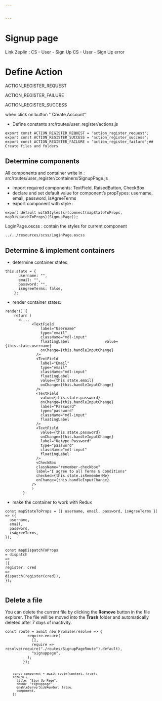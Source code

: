 ```yaml
---


---
```


<h1 id="signup-page">Signup page</h1>
<p>Link Zeplin :
CS - User - Sign Up
CS - User - Sign Up error</p>
<h1 id="define-action">Define Action</h1>
<p>ACTION_REGISTER_REQUEST</p>
<p>ACTION_REGISTER_FAILURE</p>
<p>ACTION_REGISTER_SUCCESS</p>
<p>when click on button " Create Account"</p>
<ul>
<li>Define constants
src/routes/user_register/actions.js</li>
</ul>
<pre class=" language-js"><code class="prism  language-js"><span class="token keyword">export</span> <span class="token keyword">const</span> ACTION_REGISTER_REQUEST <span class="token operator">=</span> <span class="token string">"action_register_request"</span><span class="token punctuation">;</span>
<span class="token keyword">export</span> <span class="token keyword">const</span> ACTION_REGISTER_SUCCESS <span class="token operator">=</span> <span class="token string">"action_register_success"</span><span class="token punctuation">;</span>
<span class="token keyword">export</span> <span class="token keyword">const</span> ACTION_REGISTER_FAILURE <span class="token operator">=</span> <span class="token string">"action_register_failure"</span><span class="token punctuation">;</span>## Create files and folders
</code></pre>
<h2 id="determine-components">Determine components</h2>
<p>All components and container write in :
src/routes/user_register/containers/SignupPage.js</p>
<ul>
<li>import required components: TextField, RaisedButton, CheckBox</li>
<li>declare and set default value for component’s propTypes: username, email, password, isAgreeTerms</li>
<li>export component with style :</li>
</ul>
<pre class=" language-js"><code class="prism  language-js"><span class="token keyword">export</span> <span class="token keyword">default</span> <span class="token function">withStyles</span><span class="token punctuation">(</span>s<span class="token punctuation">)</span><span class="token punctuation">(</span><span class="token function">connect</span><span class="token punctuation">(</span>mapStateToProps<span class="token punctuation">,</span> mapDispatchToProps<span class="token punctuation">)</span><span class="token punctuation">(</span>SignupPage<span class="token punctuation">)</span><span class="token punctuation">)</span><span class="token punctuation">;</span>
</code></pre>
<p>LoginPage.oscss : contain the styles for current component</p>
<pre class=" language-js"><code class="prism  language-js"><span class="token punctuation">.</span><span class="token punctuation">.</span><span class="token operator">/</span><span class="token punctuation">.</span><span class="token punctuation">.</span><span class="token operator">/</span>resources<span class="token operator">/</span>scss<span class="token operator">/</span>LoginPage<span class="token punctuation">.</span>oscss
</code></pre>
<h2 id="determine--implement-containers">Determine &amp; implement containers</h2>
<ul>
<li>determine container states:</li>
</ul>
<pre class=" language-js"><code class="prism  language-js"><span class="token keyword">this</span><span class="token punctuation">.</span>state <span class="token operator">=</span> <span class="token punctuation">{</span>
      username<span class="token punctuation">:</span> <span class="token string">""</span><span class="token punctuation">,</span>
      email<span class="token punctuation">:</span> <span class="token string">""</span><span class="token punctuation">,</span>
      password<span class="token punctuation">:</span> <span class="token string">""</span><span class="token punctuation">,</span>
      isAgreeTerms<span class="token punctuation">:</span> <span class="token boolean">false</span><span class="token punctuation">,</span>
    <span class="token punctuation">}</span><span class="token punctuation">;</span>
</code></pre>
<ul>
<li>render container states:</li>
</ul>
<pre class=" language-js"><code class="prism  language-js"><span class="token function">render</span><span class="token punctuation">(</span><span class="token punctuation">)</span> <span class="token punctuation">{</span>
    <span class="token keyword">return</span> <span class="token punctuation">(</span>
      <span class="token operator">&lt;</span><span class="token operator">...</span><span class="token punctuation">.</span>
			<span class="token operator">&lt;</span>TextField
                label<span class="token operator">=</span><span class="token string">"Username"</span>
                type<span class="token operator">=</span><span class="token string">"email"</span>
                className<span class="token operator">=</span><span class="token string">"mdl-input"</span>
                floatingLabel                value<span class="token operator">=</span><span class="token punctuation">{</span><span class="token keyword">this</span><span class="token punctuation">.</span>state<span class="token punctuation">.</span>username<span class="token punctuation">}</span>
                onChange<span class="token operator">=</span><span class="token punctuation">{</span><span class="token keyword">this</span><span class="token punctuation">.</span>handleInputChange<span class="token punctuation">}</span>
              <span class="token operator">/</span><span class="token operator">&gt;</span>
              <span class="token operator">&lt;</span>TextField
                label<span class="token operator">=</span><span class="token string">"Email"</span>
                type<span class="token operator">=</span><span class="token string">"email"</span>
                className<span class="token operator">=</span><span class="token string">"mdl-input"</span>
                floatingLabel
                value<span class="token operator">=</span><span class="token punctuation">{</span><span class="token keyword">this</span><span class="token punctuation">.</span>state<span class="token punctuation">.</span>email<span class="token punctuation">}</span>
                onChange<span class="token operator">=</span><span class="token punctuation">{</span><span class="token keyword">this</span><span class="token punctuation">.</span>handleInputChange<span class="token punctuation">}</span>
              <span class="token operator">/</span><span class="token operator">&gt;</span>
              <span class="token operator">&lt;</span>TextField
                value<span class="token operator">=</span><span class="token punctuation">{</span><span class="token keyword">this</span><span class="token punctuation">.</span>state<span class="token punctuation">.</span>password<span class="token punctuation">}</span>
                onChange<span class="token operator">=</span><span class="token punctuation">{</span><span class="token keyword">this</span><span class="token punctuation">.</span>handleInputChange<span class="token punctuation">}</span>
                label<span class="token operator">=</span><span class="token string">"Password"</span>
                type<span class="token operator">=</span><span class="token string">"password"</span>
                className<span class="token operator">=</span><span class="token string">"mdl-input"</span>
                floatingLabel
              <span class="token operator">/</span><span class="token operator">&gt;</span>
              <span class="token operator">&lt;</span>TextField
                value<span class="token operator">=</span><span class="token punctuation">{</span><span class="token keyword">this</span><span class="token punctuation">.</span>state<span class="token punctuation">.</span>password<span class="token punctuation">}</span>
                onChange<span class="token operator">=</span><span class="token punctuation">{</span><span class="token keyword">this</span><span class="token punctuation">.</span>handleInputChange<span class="token punctuation">}</span>
                label<span class="token operator">=</span><span class="token string">"Retype Password"</span>
                type<span class="token operator">=</span><span class="token string">"password"</span>
                className<span class="token operator">=</span><span class="token string">"mdl-input"</span>
                floatingLabel
              <span class="token operator">/</span><span class="token operator">&gt;</span>
              <span class="token operator">&lt;</span>CheckBox
              className<span class="token operator">=</span><span class="token string">"remember-checkbox"</span>
              label<span class="token operator">=</span><span class="token string">"I agree to all Terms &amp; Conditions"</span>
              checked<span class="token operator">=</span><span class="token punctuation">{</span><span class="token keyword">this</span><span class="token punctuation">.</span>state<span class="token punctuation">.</span>isRememberMe<span class="token punctuation">}</span>
              onChange<span class="token operator">=</span><span class="token punctuation">{</span><span class="token keyword">this</span><span class="token punctuation">.</span>handleInputChange<span class="token punctuation">}</span>
            <span class="token operator">/</span><span class="token operator">&gt;</span>
			<span class="token punctuation">)</span>
		<span class="token punctuation">}</span>
</code></pre>
<ul>
<li>make the container to work with Redux</li>
</ul>
<pre class=" language-js"><code class="prism  language-js"><span class="token keyword">const</span> mapStateToProps <span class="token operator">=</span> <span class="token punctuation">(</span><span class="token punctuation">{</span> username<span class="token punctuation">,</span> email<span class="token punctuation">,</span> password<span class="token punctuation">,</span> isAgreeTerms <span class="token punctuation">}</span><span class="token punctuation">)</span> <span class="token operator">=</span><span class="token operator">&gt;</span> <span class="token punctuation">(</span><span class="token punctuation">{</span>
  username<span class="token punctuation">,</span>
  email<span class="token punctuation">,</span>
  password<span class="token punctuation">,</span>
  isAgreeTerms<span class="token punctuation">,</span>
<span class="token punctuation">}</span><span class="token punctuation">)</span><span class="token punctuation">;</span>

<span class="token keyword">const</span> mapDispatchToProps <span class="token operator">=</span> dispatch <span class="token operator">=</span><span class="token operator">&gt;</span> <span class="token punctuation">(</span><span class="token punctuation">{</span>
  register<span class="token punctuation">:</span> cred <span class="token operator">=</span><span class="token operator">&gt;</span> <span class="token function">dispatch</span><span class="token punctuation">(</span><span class="token function">register</span><span class="token punctuation">(</span>cred<span class="token punctuation">)</span><span class="token punctuation">)</span><span class="token punctuation">,</span>
<span class="token punctuation">}</span><span class="token punctuation">)</span><span class="token punctuation">;</span>
</code></pre>
<h2 id="delete-a-file">Delete a file</h2>
<p>You can delete the current file by clicking the <strong>Remove</strong> button in the file explorer. The file will be moved into the <strong>Trash</strong> folder and automatically deleted after 7 days of inactivity.</p>
<pre><code>const route = await new Promise(resolve =&gt; {
          require.ensure(
            [],
            require =&gt; resolve(require("./routes/SignupPageRoute").default),
            "signuppage",
          );
        });

        const component = await route(context, true);
        return {
          title: "Sign Up Page",
          chunk: "signuppage",
          enableServerSideRender: false,
          component,
        };
</code></pre>

